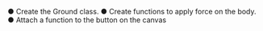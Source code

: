 ● Create the Ground class.
● Create functions to apply force on the body.
● Attach a function to the button on the canvas